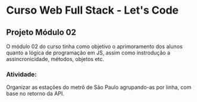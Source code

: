 # Curso Web Full Stack - Let's Code

## Projeto Módulo 02

O módulo 02 do curso tinha como objetivo o aprimoramento dos alunos quanto a lógica de programação em JS, assim como instrodução a assincronicidade, métodos, objetos etc.

### Atividade:

Organizar as estações do metrô de São Paulo agrupando-as por linha, com base no retorno da API.



